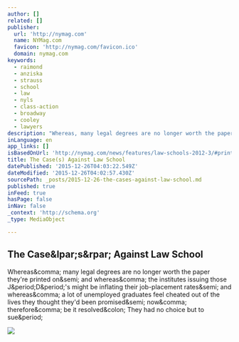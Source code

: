 ```yaml
---
author: []
related: []
publisher:
  url: 'http://nymag.com'
  name: NYMag.com
  favicon: 'http://nymag.com/favicon.ico'
  domain: nymag.com
keywords:
  - raimond
  - anziska
  - strauss
  - school
  - law
  - nyls
  - class-action
  - broadway
  - cooley
  - lawyers
description: "Whereas, many legal degrees are no longer worth the paper they're printed on; and whereas, the institutes issuing those J.D.'s might be inflating their job-placement rates; and whereas, a lot of unemployed graduates feel cheated out of the lives they thought they'd been promised; now, therefore, be it resolved: They had no choice but to sue."
inLanguage: en
app_links: []
isBasedOnUrl: 'http://nymag.com/news/features/law-schools-2012-3/#print'
title: The Case(s) Against Law School
datePublished: '2015-12-26T04:03:22.549Z'
dateModified: '2015-12-26T04:02:57.430Z'
sourcePath: _posts/2015-12-26-the-cases-against-law-school.md
published: true
inFeed: true
hasPage: false
inNav: false
_context: 'http://schema.org'
_type: MediaObject

---
```

<article style=""><h1>The Case&amp;lpar;s&amp;rpar; Against Law School</h1><p>Whereas&amp;comma; many legal degrees are no longer worth the paper they're printed on&amp;semi; and whereas&amp;comma; the institutes issuing those J&amp;period;D&amp;period;'s might be inflating their job-placement rates&amp;semi; and whereas&amp;comma; a lot of unemployed graduates feel cheated out of the lives they thought they'd been promised&amp;semi; now&amp;comma; therefore&amp;comma; be it resolved&amp;colon; They had no choice but to sue&amp;period;</p><img src="http://images.nymag.com/news/features/lawyers120312_560.jpg" /></article>